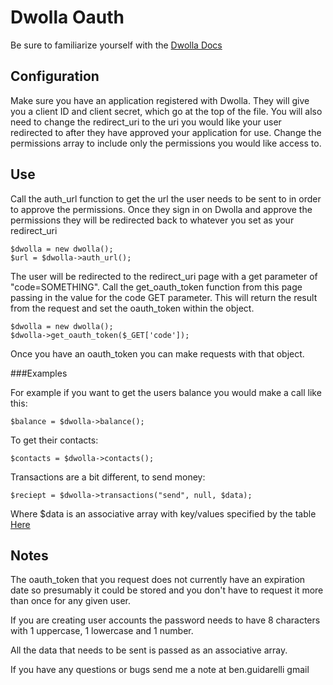 Dwolla Oauth
============

Be sure to familiarize yourself with the [Dwolla Docs](https://www.dwolla.com/developers/)


Configuration
-------------
Make sure you have an application registered with Dwolla.  They will give you a client ID and client secret, which go at the top of the file. You will also need to change the redirect_uri to the uri you would like your user redirected to after they have approved your application for use.  Change the permissions array to include only the permissions you would like access to.

Use
---

Call the auth_url function to get the url the user needs to be sent to in order to approve the permissions.  Once they sign in on Dwolla and approve the permissions they will be redirected back to whatever you set as your redirect_uri

	$dwolla = new dwolla();
	$url = $dwolla->auth_url();


The user will be redirected to the redirect_uri page with a get parameter of "code=SOMETHING". Call the get_oauth_token function from this page passing in the value for the code GET parameter.  This will return the result from the request and set the oauth_token within the object.  

	$dwolla = new dwolla();
	$dwolla->get_oauth_token($_GET['code']);

Once you have an oauth_token you can make requests with that object.

###Examples

For example if you want to get the users balance you would make a call like this:
	
	$balance = $dwolla->balance();	

To get their contacts:

	$contacts = $dwolla->contacts();

Transactions are a bit different, to send money:

	$reciept = $dwolla->transactions("send", null, $data);

Where $data is an associative array with key/values specified by the table [Here](https://www.dwolla.com/developers/endpoints/transactions/send)



Notes
-----

The oauth_token that you request does not currently have an expiration date so presumably it could be stored and you don't have to request it more than once for any given user.

If you are creating user accounts the password needs to have 8 characters with 1 uppercase, 1 lowercase and 1 number. 

All the data that needs to be sent is passed as an associative array.


If you have any questions or bugs send me a note at ben.guidarelli <at> gmail